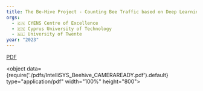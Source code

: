```yaml
---
title: The Be-Hive Project - Counting Bee Traffic based on Deep Learning and Pose Estimation
orgs:
  - 🇨🇾 CYENS Centre of Excellence
  - 🇨🇾 Cyprus University of Technology
  - 🇳🇱 University of Twente
year: "2023"
---
```

[PDF](pdfs/IntelliSYS_Beehive_CAMERAREADY.pdf)

<object data={require('./pdfs/IntelliSYS_Beehive_CAMERAREADY.pdf').default} type="application/pdf" width="100%" height="800"></object>


